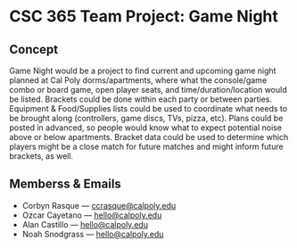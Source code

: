 # CSC 365 Team Project: Game Night

## Concept

Game Night would be a project to find current and upcoming game night planned at Cal Poly dorms/apartments, where what the console/game combo or board game, open player seats, and time/duration/location would be listed. Brackets could be done within each party or between parties. Equipment & Food/Supplies lists could be used to coordinate what needs to be brought along (controllers, game discs, TVs, pizza, etc). Plans could be posted in advanced, so people would know what to expect potential noise above or below apartments. Bracket data could be used to determine which players might be a close match for future matches and might inform future brackets, as well. 

## Memberss & Emails
* Corbyn Rasque — ccrasque@calpoly.edu
* Ozcar Cayetano — hello@calpoly.edu
* Alan Castillo — hello@calpoly.edu
* Noah Snodgrass — hello@calpoly.edu
